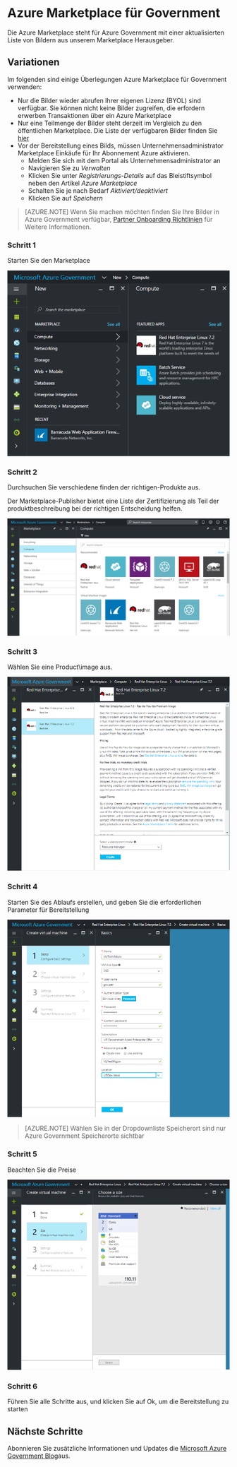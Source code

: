  <properties
    pageTitle="Azure Government Dokumentation | Microsoft Azure"
    description="Dies stellt einen Vergleich der Features und Anleitungen zur Entwicklung von Applications für Azure Government."
    services="Azure-Government"
    cloud="gov"
    documentationCenter=""
    authors="VybavaRamadoss"
    manager="asimm"
    editor=""/>

<tags   ms.service="multiple"
    ms.devlang="na"
    ms.topic="article"
    ms.tgt_pltfrm="na"
    ms.workload="azure-government"
    ms.date="10/20/2016"
    ms.author="zakramer;vybavar"/>


# <a name="azure-marketplace-for-government"></a>Azure Marketplace für Government
Die Azure Marketplace steht für Azure Government mit einer aktualisierten Liste von Bildern aus unserem Marketplace Herausgeber. 

## <a name="variations"></a>Variationen
Im folgenden sind einige Überlegungen Azure Marketplace für Government verwenden:

- Nur die Bilder wieder abrufen Ihrer eigenen Lizenz (BYOL) sind verfügbar. Sie können nicht keine Bilder zugreifen, die erfordern erwerben Transaktionen über ein Azure Marketplace
- Nur eine Teilmenge der Bilder steht derzeit im Vergleich zu den öffentlichen Marketplace. Die Liste der verfügbaren Bilder finden Sie [hier](../azure-government-image-gallery.md) 
- Vor der Bereitstellung eines Bilds, müssen Unternehmensadministrator Marketplace Einkäufe für Ihr Abonnement Azure aktivieren.
  - Melden Sie sich mit dem Portal als Unternehmensadministrator an
  - Navigieren Sie zu *Verwalten*
  - Klicken Sie unter *Registrierungs-Details* auf das Bleistiftsymbol neben den Artikel *Azure Marketplace*
  - Schalten Sie je nach Bedarf *Aktiviert/deaktiviert*
  - Klicken Sie auf *Speichern*


>[AZURE.NOTE] Wenn Sie machen möchten finden Sie Ihre Bilder in Azure Government verfügbar, [Partner Onboarding Richtlinien](documentation-government-manage-marketplace-partners.md) für Weitere Informationen.

### <a name="step-1"></a>Schritt 1
Starten Sie den Marketplace

![ALT-text](./media/government-manage-marketplace-launch.png)  

### <a name="step-2"></a>Schritt 2
Durchsuchen Sie verschiedene finden der richtigen-Produkte aus.

Der Marketplace-Publisher bietet eine Liste der Zertifizierung als Teil der produktbeschreibung bei der richtigen Entscheidung helfen. 

![ALT-text](./media/government-manage-marketplace-service.png)

### <a name="step-3"></a>Schritt 3
Wählen Sie eine Product\image aus.

![ALT-text](./media/government-manage-marketplace-image.png)

### <a name="step-4"></a>Schritt 4
Starten Sie des Ablaufs erstellen, und geben Sie die erforderlichen Parameter für Bereitstellung

![ALT-text](./media/government-manage-marketplace-deployment.png)

>[AZURE.NOTE] Wählen Sie in der Dropdownliste Speicherort sind nur Azure Government Speicherorte sichtbar

### <a name="step-5"></a>Schritt 5
Beachten Sie die Preise

![ALT-text](./media/government-manage-marketplace-pricing.png)

### <a name="step-6"></a>Schritt 6
Führen Sie alle Schritte aus, und klicken Sie auf Ok, um die Bereitstellung zu starten

## <a name="next-steps"></a>Nächste Schritte

Abonnieren Sie zusätzliche Informationen und Updates die [Microsoft Azure Government Blog](https://blogs.msdn.microsoft.com/azuregov/)aus.
